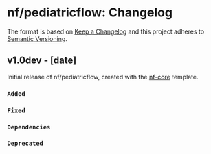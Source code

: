 # nf/pediatricflow: Changelog

The format is based on [Keep a Changelog](https://keepachangelog.com/en/1.0.0/)
and this project adheres to [Semantic Versioning](https://semver.org/spec/v2.0.0.html).

## v1.0dev - [date]

Initial release of nf/pediatricflow, created with the [nf-core](https://nf-co.re/) template.

### `Added`

### `Fixed`

### `Dependencies`

### `Deprecated`
